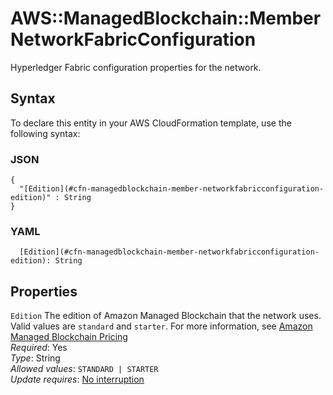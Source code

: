 # AWS::ManagedBlockchain::Member NetworkFabricConfiguration<a name="aws-properties-managedblockchain-member-networkfabricconfiguration"></a>

Hyperledger Fabric configuration properties for the network\.

## Syntax<a name="aws-properties-managedblockchain-member-networkfabricconfiguration-syntax"></a>

To declare this entity in your AWS CloudFormation template, use the following syntax:

### JSON<a name="aws-properties-managedblockchain-member-networkfabricconfiguration-syntax.json"></a>

```
{
  "[Edition](#cfn-managedblockchain-member-networkfabricconfiguration-edition)" : String
}
```

### YAML<a name="aws-properties-managedblockchain-member-networkfabricconfiguration-syntax.yaml"></a>

```
  [Edition](#cfn-managedblockchain-member-networkfabricconfiguration-edition): String
```

## Properties<a name="aws-properties-managedblockchain-member-networkfabricconfiguration-properties"></a>

`Edition` <a name="cfn-managedblockchain-member-networkfabricconfiguration-edition"></a>
The edition of Amazon Managed Blockchain that the network uses\. Valid values are `standard` and `starter`\. For more information, see [Amazon Managed Blockchain Pricing](http://aws.amazon.com/managed-blockchain/pricing/)  
_Required_: Yes  
_Type_: String  
_Allowed values_: `STANDARD | STARTER`  
_Update requires_: [No interruption](https://docs.aws.amazon.com/AWSCloudFormation/latest/UserGuide/using-cfn-updating-stacks-update-behaviors.html#update-no-interrupt)
